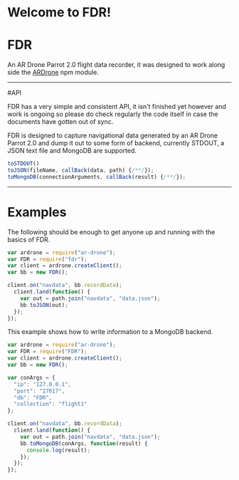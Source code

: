 Welcome to FDR!
===================


# FDR

An AR Drone Parrot 2.0 flight data recorder, it was designed to work along side the [ARDrone](https://www.npmjs.com/package/ar-drone) npm module.

----------
#API

FDR has a very simple and consistent API, it isn't finished yet however and work is ongoing so please do check regularly the code itself in case the documents have gotten out of sync.

FDR is designed to capture navigational data generated by an AR Drone Parrot 2.0 and dump it out to some form of backend, currently STDOUT, a JSON text file and MongoDB are supported.

```js
toSTDOUT()
toJSON(fileName, callBack(data, path) {/**/});
toMongoDB(connectionArguments, callBack(result) {/**/});
```

----------

# Examples

The following should be enough to get anyone up and running with the basics of FDR.

```js
var ardrone = require("ar-drone");
var FDR = require("fdr");
var client = ardrone.createClient();
var bb = new FDR();

client.on("navdata", bb.recordData);
  client.land(function() {
    var out = path.join("navdata", "data.json");
    bb.toJSON(out);
  });
});

```

This example shows how to write information to a MongoDB backend.

```js
var ardrone = require("ar-drone");
var FDR = require("FDR");
var client = ardrone.createClient();
var bb = new FDR();

var conArgs = {
  "ip": "127.0.0.1",
  "port": "27017",
  "db": "FDR",
  "collection": "flight1"
};

client.on("navdata", bb.recordData);
  client.land(function() {
    var out = path.join("navdata", "data.json");
    bb.toMongoDB(conArgs, function(result) {
      console.log(result);
    });
  });
});

```
